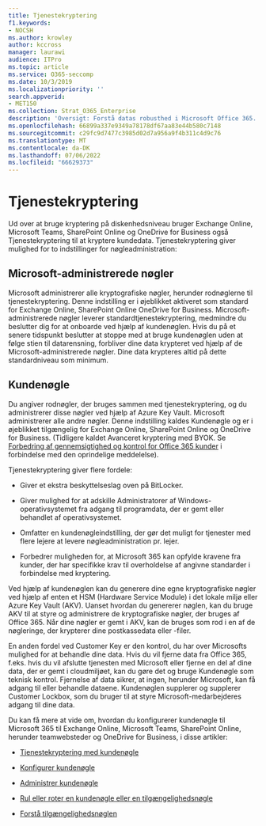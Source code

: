 ```yaml
---
title: Tjenestekryptering
f1.keywords:
- NOCSH
ms.author: krowley
author: kccross
manager: laurawi
audience: ITPro
ms.topic: article
ms.service: O365-seccomp
ms.date: 10/3/2019
ms.localizationpriority: ''
search.appverid:
- MET150
ms.collection: Strat_O365_Enterprise
description: 'Oversigt: Forstå datas robusthed i Microsoft Office 365.'
ms.openlocfilehash: 66899a337e9349a78178df67aa83e44b580c7148
ms.sourcegitcommit: c29fc9d7477c3985d02d7a956a9f4b311c4d9c76
ms.translationtype: MT
ms.contentlocale: da-DK
ms.lasthandoff: 07/06/2022
ms.locfileid: "66629373"
---
```

# <a name="service-encryption"></a>Tjenestekryptering

Ud over at bruge kryptering på diskenhedsniveau bruger Exchange Online, Microsoft Teams, SharePoint Online og OneDrive for Business også Tjenestekryptering til at kryptere kundedata. Tjenestekryptering giver mulighed for to indstillinger for nøgleadministration:

## <a name="microsoft-managed-keys"></a>Microsoft-administrerede nøgler
Microsoft administrerer alle kryptografiske nøgler, herunder rodnøglerne til tjenestekryptering. Denne indstilling er i øjeblikket aktiveret som standard for Exchange Online, SharePoint Online OneDrive for Business. Microsoft-administrerede nøgler leverer standardtjenestekryptering, medmindre du beslutter dig for at onboarde ved hjælp af kundenøglen. Hvis du på et senere tidspunkt beslutter at stoppe med at bruge kundenøglen uden at følge stien til datarensning, forbliver dine data krypteret ved hjælp af de Microsoft-administrerede nøgler. Dine data krypteres altid på dette standardniveau som minimum. 

## <a name="customer-key"></a>Kundenøgle
Du angiver rodnøgler, der bruges sammen med tjenestekryptering, og du administrerer disse nøgler ved hjælp af Azure Key Vault. Microsoft administrerer alle andre nøgler. Denne indstilling kaldes Kundenøgle og er i øjeblikket tilgængelig for Exchange Online, SharePoint Online og OneDrive for Business. (Tidligere kaldet Avanceret kryptering med BYOK. Se [Forbedring af gennemsigtighed og kontrol for Office 365 kunder](https://www.microsoft.com/en-us/microsoft-365/blog/2015/04/21/enhancing-transparency-and-control-for-office-365-customers/) i forbindelse med den oprindelige meddelelse).

Tjenestekryptering giver flere fordele:

- Giver et ekstra beskyttelseslag oven på BitLocker.

- Giver mulighed for at adskille Administratorer af Windows-operativsystemet fra adgang til programdata, der er gemt eller behandlet af operativsystemet.

- Omfatter en kundenøgleindstilling, der gør det muligt for tjenester med flere lejere at levere nøgleadministration pr. lejer.

- Forbedrer muligheden for, at Microsoft 365 kan opfylde kravene fra kunder, der har specifikke krav til overholdelse af angivne standarder i forbindelse med kryptering.

Ved hjælp af kundenøglen kan du generere dine egne kryptografiske nøgler ved hjælp af enten et HSM (Hardware Service Module) i det lokale miljø eller Azure Key Vault (AKV). Uanset hvordan du genererer nøglen, kan du bruge AKV til at styre og administrere de kryptografiske nøgler, der bruges af Office 365. Når dine nøgler er gemt i AKV, kan de bruges som rod i en af de nøgleringe, der krypterer dine postkassedata eller -filer.

En anden fordel ved Customer Key er den kontrol, du har over Microsofts mulighed for at behandle dine data. Hvis du vil fjerne data fra Office 365, f.eks. hvis du vil afslutte tjenesten med Microsoft eller fjerne en del af dine data, der er gemt i cloudmiljøet, kan du gøre det og bruge Kundenøgle som teknisk kontrol. Fjernelse af data sikrer, at ingen, herunder Microsoft, kan få adgang til eller behandle dataene. Kundenøglen supplerer og supplerer Customer Lockbox, som du bruger til at styre Microsoft-medarbejderes adgang til dine data.

Du kan få mere at vide om, hvordan du konfigurerer kundenøgle til Microsoft 365 til Exchange Online, Microsoft Teams, SharePoint Online, herunder teamwebsteder og OneDrive for Business, i disse artikler:

- [Tjenestekryptering med kundenøgle](customer-key-overview.md)

- [Konfigurer kundenøgle](customer-key-set-up.md)

- [Administrer kundenøgle](customer-key-manage.md)

- [Rul eller roter en kundenøgle eller en tilgængelighedsnøgle](customer-key-availability-key-roll.md)

- [Forstå tilgængelighedsnøglen](customer-key-availability-key-understand.md)
